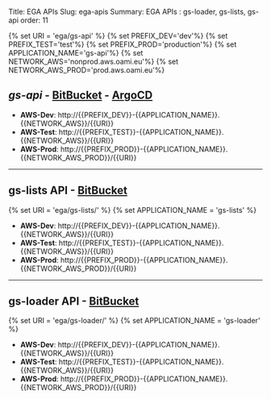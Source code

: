 Title: EGA APIs
Slug: ega-apis
Summary: EGA APIs : gs-loader, gs-lists, gs-api
order: 11

{% set URI = 'ega/gs-api' %}
{% set PREFIX_DEV='dev'%}
{% set PREFIX_TEST='test'%}
{% set PREFIX_PROD='production'%}
{% set APPLICATION_NAME='gs-api'%}
{% set NETWORK_AWS='nonprod.aws.oami.eu'%}
{% set NETWORK_AWS_PROD='prod.aws.oami.eu'%}

## _gs-api_ - <a href="https://git.euipo.europa.eu/projects/EGA/repos/gs-api/browse" target="_blank">BitBucket</a> - <a href="https://argocd-dev.nonprod.aws.oami.eu/applications/argocd/gs-api-dev-aws?view=tree&resource=" target="_blank">ArgoCD</a>


- **AWS-Dev**:  http://{{PREFIX_DEV}}-{{APPLICATION_NAME}}.{{NETWORK_AWS}}/{{URI}}
- **AWS-Test**:  http://{{PREFIX_TEST}}-{{APPLICATION_NAME}}.{{NETWORK_AWS}}/{{URI}}
- **AWS-Prod**:  http://{{PREFIX_PROD}}-{{APPLICATION_NAME}}.{{NETWORK_AWS_PROD}}/{{URI}}	

-------------------

## gs-lists API - <a href="https://git.euipo.europa.eu/projects/EGA/repos/gs-lists/browse" target="_blank">BitBucket</a>
{% set URI = 'ega/gs-lists/' %}
{% set APPLICATION_NAME = 'gs-lists' %}
- **AWS-Dev**:  http://{{PREFIX_DEV}}-{{APPLICATION_NAME}}.{{NETWORK_AWS}}/{{URI}}
- **AWS-Test**:  http://{{PREFIX_TEST}}-{{APPLICATION_NAME}}.{{NETWORK_AWS}}/{{URI}}
- **AWS-Prod**:  http://{{PREFIX_PROD}}-{{APPLICATION_NAME}}.{{NETWORK_AWS_PROD}}/{{URI}}

-------------------

## gs-loader API - <a href="https://git.euipo.europa.eu/projects/EGA/repos/gs-loader/browse" target="_blank">BitBucket</a>
{% set URI = 'ega/gs-loader/' %}
{% set APPLICATION_NAME = 'gs-loader' %}
- **AWS-Dev**:  http://{{PREFIX_DEV}}-{{APPLICATION_NAME}}.{{NETWORK_AWS}}/{{URI}}
- **AWS-Test**:  http://{{PREFIX_TEST}}-{{APPLICATION_NAME}}.{{NETWORK_AWS}}/{{URI}}
- **AWS-Prod**:  http://{{PREFIX_PROD}}-{{APPLICATION_NAME}}.{{NETWORK_AWS_PROD}}/{{URI}}
